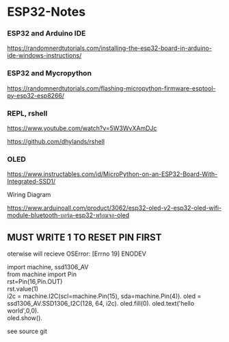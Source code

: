# ESP32-Notes

### ESP32 and Arduino IDE

https://randomnerdtutorials.com/installing-the-esp32-board-in-arduino-ide-windows-instructions/

### ESP32 and Mycropython

https://randomnerdtutorials.com/flashing-micropython-firmware-esptool-py-esp32-esp8266/


### REPL, rshell

https://www.youtube.com/watch?v=5W3WvXAmDJc

https://github.com/dhylands/rshell


### OLED

https://www.instructables.com/id/MicroPython-on-an-ESP32-Board-With-Integrated-SSD1/

Wiring Diagram

https://www.arduinoall.com/product/3062/esp32-oled-v2-esp32-oled-wifi-module-bluetooth-บอร์ด-esp32-พร้อมจอ-oled

## MUST WRITE 1 TO RESET PIN FIRST

oterwise will recieve OSError: [Errno 19] ENODEV

  import machine, ssd1306_AV<br/>
  from machine import Pin<br/>
  rst=Pin(16,Pin.OUT)<br/>
  rst.value(1)<br/>
  i2c = machine.I2C(scl=machine.Pin(15), sda=machine.Pin(4)). 
  oled = ssd1306_AV.SSD1306_I2C(128, 64, i2c). 
  oled.fill(0). 
  oled.text('hello world',0,0).  
  oled.show(). 

see source git
